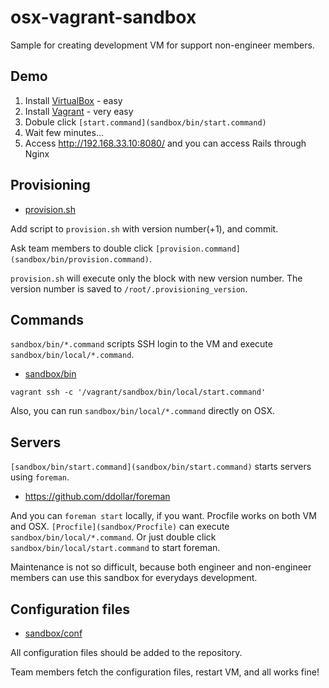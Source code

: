 osx-vagrant-sandbox
===================

Sample for creating development VM for support non-engineer members.

## Demo

 1. Install [VirtualBox](https://www.virtualbox.org/) - easy
 2. Install [Vagrant](http://www.vagrantup.com/) - very easy
 3. Dobule click `[start.command](sandbox/bin/start.command)`
 4. Wait few minutes...
 5. Access http://192.168.33.10:8080/ and you can access Rails through Nginx


## Provisioning

- [provision.sh](sandbox/vm/provision.sh)

Add script to `provision.sh` with version number(+1), and commit.

Ask team members to double click `[provision.command](sandbox/bin/provision.command)`.

`provision.sh` will execute only the block with new version number. The version number is saved to `/root/.provisioning_version`.


## Commands

`sandbox/bin/*.command` scripts SSH login to the VM and execute `sandbox/bin/local/*.command`.

- [sandbox/bin](sandbox/bin)

```
vagrant ssh -c '/vagrant/sandbox/bin/local/start.command'
```

Also, you can run `sandbox/bin/local/*.command` directly on OSX.


## Servers

`[sandbox/bin/start.command](sandbox/bin/start.command)` starts servers using `foreman`.

- https://github.com/ddollar/foreman

And you can `foreman start` locally, if you want. Procfile works on both VM and OSX. `[Procfile](sandbox/Procfile)` can execute `sandbox/bin/local/*.command`. Or just double click `sandbox/bin/local/start.command` to start foreman.

Maintenance is not so difficult, because both engineer and non-engineer members can use this sandbox for everydays development.


## Configuration files

- [sandbox/conf](sandbox/conf)

All configuration files should be added to the repository.

Team members fetch the configuration files, restart VM, and all works fine!
